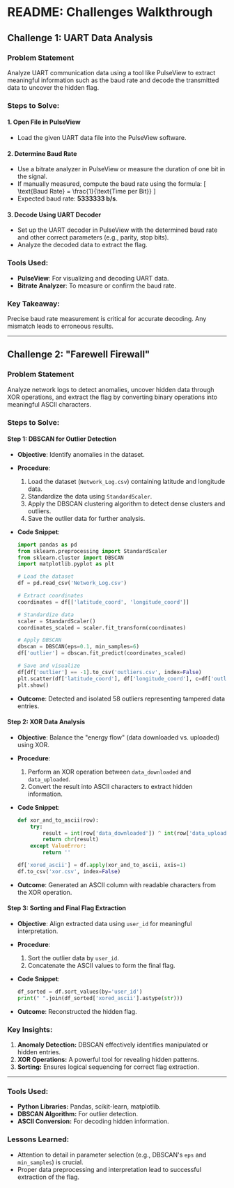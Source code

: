 
# README: Challenges Walkthrough

## Challenge 1: UART Data Analysis

### Problem Statement
Analyze UART communication data using a tool like PulseView to extract meaningful information such as the baud rate and decode the transmitted data to uncover the hidden flag.

### Steps to Solve:

#### 1. Open File in PulseView
   - Load the given UART data file into the PulseView software.

#### 2. Determine Baud Rate
   - Use a bitrate analyzer in PulseView or measure the duration of one bit in the signal.
   - If manually measured, compute the baud rate using the formula:
     \[
     \text{Baud Rate} = \frac{1}{\text{Time per Bit}}
     \]
   - Expected baud rate: **5333333 b/s**.

#### 3. Decode Using UART Decoder
   - Set up the UART decoder in PulseView with the determined baud rate and other correct parameters (e.g., parity, stop bits).
   - Analyze the decoded data to extract the flag.

### Tools Used:
- **PulseView**: For visualizing and decoding UART data.
- **Bitrate Analyzer**: To measure or confirm the baud rate.

### Key Takeaway:
Precise baud rate measurement is critical for accurate decoding. Any mismatch leads to erroneous results.

---

## Challenge 2: "Farewell Firewall"

### Problem Statement
Analyze network logs to detect anomalies, uncover hidden data through XOR operations, and extract the flag by converting binary operations into meaningful ASCII characters.

### Steps to Solve:

#### Step 1: DBSCAN for Outlier Detection
   - **Objective**: Identify anomalies in the dataset.
   - **Procedure**:
     1. Load the dataset (`Network_Log.csv`) containing latitude and longitude data.
     2. Standardize the data using `StandardScaler`.
     3. Apply the DBSCAN clustering algorithm to detect dense clusters and outliers.
     4. Save the outlier data for further analysis.

   - **Code Snippet**:
     ```python
     import pandas as pd
     from sklearn.preprocessing import StandardScaler
     from sklearn.cluster import DBSCAN
     import matplotlib.pyplot as plt

     # Load the dataset
     df = pd.read_csv('Network_Log.csv')

     # Extract coordinates
     coordinates = df[['latitude_coord', 'longitude_coord']]
     
     # Standardize data
     scaler = StandardScaler()
     coordinates_scaled = scaler.fit_transform(coordinates)

     # Apply DBSCAN
     dbscan = DBSCAN(eps=0.1, min_samples=6)
     df['outlier'] = dbscan.fit_predict(coordinates_scaled)

     # Save and visualize
     df[df['outlier'] == -1].to_csv('outliers.csv', index=False)
     plt.scatter(df['latitude_coord'], df['longitude_coord'], c=df['outlier'], cmap='coolwarm')
     plt.show()
     ```
   - **Outcome**: Detected and isolated 58 outliers representing tampered data entries.

#### Step 2: XOR Data Analysis
   - **Objective**: Balance the "energy flow" (data downloaded vs. uploaded) using XOR.
   - **Procedure**:
     1. Perform an XOR operation between `data_downloaded` and `data_uploaded`.
     2. Convert the result into ASCII characters to extract hidden information.

   - **Code Snippet**:
     ```python
     def xor_and_to_ascii(row):
         try:
             result = int(row['data_downloaded']) ^ int(row['data_uploaded'])
             return chr(result)
         except ValueError:
             return ''

     df['xored_ascii'] = df.apply(xor_and_to_ascii, axis=1)
     df.to_csv('xor.csv', index=False)
     ```
   - **Outcome**: Generated an ASCII column with readable characters from the XOR operation.

#### Step 3: Sorting and Final Flag Extraction
   - **Objective**: Align extracted data using `user_id` for meaningful interpretation.
   - **Procedure**:
     1. Sort the outlier data by `user_id`.
     2. Concatenate the ASCII values to form the final flag.

   - **Code Snippet**:
     ```python
     df_sorted = df.sort_values(by='user_id')
     print(" ".join(df_sorted['xored_ascii'].astype(str)))
     ```
   - **Outcome**: Reconstructed the hidden flag.

### Key Insights:
1. **Anomaly Detection:** DBSCAN effectively identifies manipulated or hidden entries.
2. **XOR Operations:** A powerful tool for revealing hidden patterns.
3. **Sorting:** Ensures logical sequencing for correct flag extraction.

---

### Tools Used:
- **Python Libraries:** Pandas, scikit-learn, matplotlib.
- **DBSCAN Algorithm:** For outlier detection.
- **ASCII Conversion:** For decoding hidden information.

### Lessons Learned:
- Attention to detail in parameter selection (e.g., DBSCAN's `eps` and `min_samples`) is crucial.
- Proper data preprocessing and interpretation lead to successful extraction of the flag.
